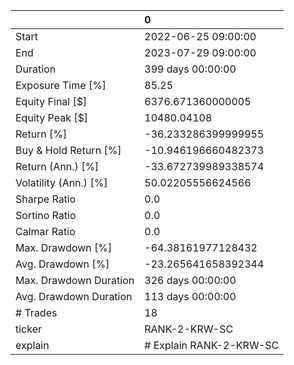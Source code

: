 |                        | 0                       |
|:-----------------------|:------------------------|
| Start                  | 2022-06-25 09:00:00     |
| End                    | 2023-07-29 09:00:00     |
| Duration               | 399 days 00:00:00       |
| Exposure Time [%]      | 85.25                   |
| Equity Final [$]       | 6376.671360000005       |
| Equity Peak [$]        | 10480.04108             |
| Return [%]             | -36.233286399999955     |
| Buy & Hold Return [%]  | -10.946196660482373     |
| Return (Ann.) [%]      | -33.672739989338574     |
| Volatility (Ann.) [%]  | 50.02205556624566       |
| Sharpe Ratio           | 0.0                     |
| Sortino Ratio          | 0.0                     |
| Calmar Ratio           | 0.0                     |
| Max. Drawdown [%]      | -64.38161977128432      |
| Avg. Drawdown [%]      | -23.265641658392344     |
| Max. Drawdown Duration | 326 days 00:00:00       |
| Avg. Drawdown Duration | 113 days 00:00:00       |
| # Trades               | 18                      |
| ticker                 | RANK-2-KRW-SC           |
| explain                | # Explain RANK-2-KRW-SC |